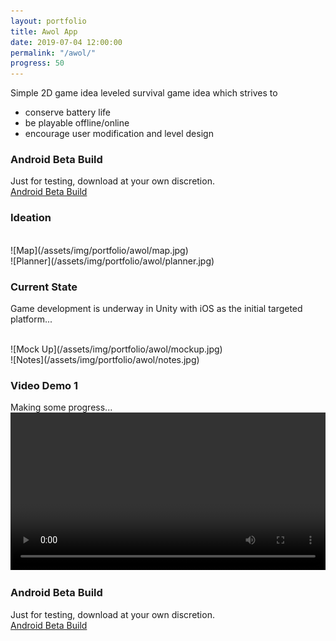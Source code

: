 ```yaml
---
layout: portfolio
title: Awol App
date: 2019-07-04 12:00:00
permalink: "/awol/"
progress: 50
---
```


Simple 2D game idea leveled survival game idea which strives to
- conserve battery life
- be playable offline/online
- encourage user modification and level design

### Android Beta Build
Just for testing, download at your own discretion.
<br>
<a class="button" href="/assets/docs/raiders.apk">
Android Beta Build
</a>
<br>

### Ideation
<br>
![Map](/assets/img/portfolio/awol/map.jpg)
<br>
![Planner](/assets/img/portfolio/awol/planner.jpg)

<br>

### Current State
Game development is underway in Unity with iOS as the initial targeted platform...

<br>
![Mock Up](/assets/img/portfolio/awol/mockup.jpg)
<br>
![Notes](/assets/img/portfolio/awol/notes.jpg)
<br>

### Video Demo 1
Making some progress...
<br>
<video width="100%" controls>
    <source src="/assets/img/portfolio/awol/demo-1.mp4" type="video/mp4">
    Your broswer does not support the video tag.
</video>
<br>

### Android Beta Build
Just for testing, download at your own discretion.
<br>
<a class="button" href="/assets/docs/raiders.apk">
Android Beta Build
</a>